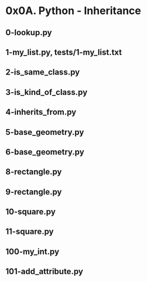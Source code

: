# 0x0A. Python - Inheritance

## 0-lookup.py

## 1-my_list.py, tests/1-my_list.txt

## 2-is_same_class.py

## 3-is_kind_of_class.py

## 4-inherits_from.py

## 5-base_geometry.py

## 6-base_geometry.py

## 8-rectangle.py

##  9-rectangle.py

## 10-square.py 

## 11-square.py

## 100-my_int.py

## 101-add_attribute.py